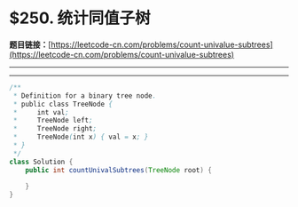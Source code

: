 # $250. 统计同值子树

**题目链接：**[https://leetcode-cn.com/problems/count-univalue-subtrees](https://leetcode-cn.com/problems/count-univalue-subtrees)

---

<Cards card="leetcode_250_count-univalue-subtrees"></Cards>

---

```java
/**
 * Definition for a binary tree node.
 * public class TreeNode {
 *     int val;
 *     TreeNode left;
 *     TreeNode right;
 *     TreeNode(int x) { val = x; }
 * }
 */
class Solution {
    public int countUnivalSubtrees(TreeNode root) {
        
    }
}
```
